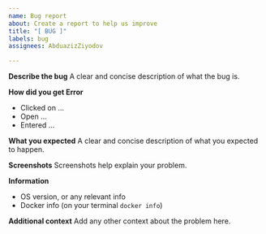 ```yaml
---
name: Bug report
about: Create a report to help us improve
title: "[ BUG ]"
labels: bug
assignees: AbduazizZiyodov

---
```


**Describe the bug**
A clear and concise description of what the bug is.

**How did you get Error**
* Clicked on ...
* Open ...
* Entered ...

**What you expected**
A clear and concise description of what you expected to happen.

**Screenshots**
Screenshots help explain your problem.

**Information**
 - OS version, or any relevant info
- Docker info (on your terminal `docker info`)

**Additional context**
Add any other context about the problem here.
